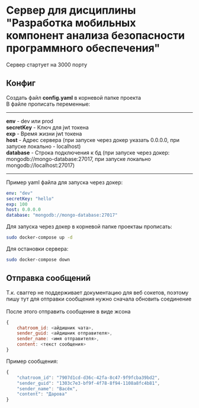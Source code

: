 # Сервер для дисциплины "Разработка мобильных компонент анализа безопасности программного обеспечения"
Сервер стартует на 3000 порту<br>
## Конфиг

Создать файл **config.yaml** в корневой папке проекта<br>
В файле прописать переменные:<br>

---

**env** - dev или prod<br>
**secretKey** - Ключ для jwt токена<br>
**exp** - Время жизни jwt токена<br>
**host** - Адрес сервера (при запуске через докер указать 0.0.0.0, при запуске локально - localhost)<br>
**database** - Строка подключения к бд (при запуске через докер: mongodb://mongo-database:27017, при запуске локально mongodb://localhost:27017)<br>

---
Пример yaml файла для запуска через докер:
```yaml
env: "dev"
secretKey: "hello"
exp: 100
host: 0.0.0.0
database: "mongodb://mongo-database:27017"
```

Для запуска через докер в корневой папке проектаы прописать:
```bash
sudo docker-compose up -d
```
Для остановки сервера:
```bash
sudo docker-compose down
```

## Отправка сообщений<br>
Т.к. сваггер не поддерживает документацию для веб сокетов, поэтому пишу тут
для отправки сообщения нужно сначала обновить соединение
<br>
<br>
После этого отправить сообщение в виде жсона
```js
{
    chatroom_id: <айдишник чата>,
    sender_guid: <айдишник отправителя>,
    sender_name: <имя отправителя>,
    content: <текст сообщения>
}
```

Пример сообщения:
```js
{
    "chatroom_id": "7907d1cd-d36c-42fa-8c47-9f9fcba39bd2",
    "sender_guid": "1303c7e3-bf9f-4f78-8f94-1108a8fc4b81",
    "sender_name": "Васёк",
    "content": "Дарова"
}
```